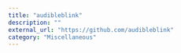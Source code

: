 ```yaml
---
title: "audibleblink"
description: ""
external_url: "https://github.com/audibleblink"
category: "Miscellaneous"
---
```

